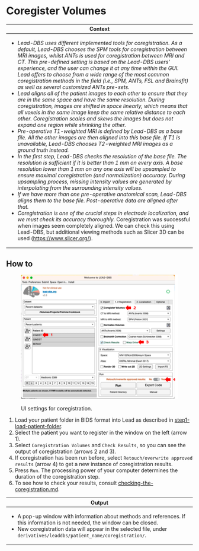 # Coregister Volumes

| **Context**                                                                                                                                                                                                                                                                                                                                                                                                                                                                                                                                                                                                                                                                                                                                                                                                                                                                                                                                                                                                                                                                                                                                                                                                                                                                                                                                                                                                                                                                                                                                                                                                                                                                                                                                                                                                                                                                                                                                                                                                                                                                                                                     |
| ------------------------------------------------------------------------------------------------------------------------------------------------------------------------------------------------------------------------------------------------------------------------------------------------------------------------------------------------------------------------------------------------------------------------------------------------------------------------------------------------------------------------------------------------------------------------------------------------------------------------------------------------------------------------------------------------------------------------------------------------------------------------------------------------------------------------------------------------------------------------------------------------------------------------------------------------------------------------------------------------------------------------------------------------------------------------------------------------------------------------------------------------------------------------------------------------------------------------------------------------------------------------------------------------------------------------------------------------------------------------------------------------------------------------------------------------------------------------------------------------------------------------------------------------------------------------------------------------------------------------------------------------------------------------------------------------------------------------------------------------------------------------------------------------------------------------------------------------------------------------------------------------------------------------------------------------------------------------------------------------------------------------------------------------------------------------------------------------------------------------------- |
| <ul><li><em>Lead-DBS uses different implemented tools for coregistration. As a default, Lead-DBS chooses the SPM tools for coregistration between MRI images, whilst ANTs is used for coregistration between MRI and CT. This pre-defined setting is based on the Lead-DBS users' experience, and the user can change it at any time within the GUI. Lead offers to choose from a wide range of the most common coregistration methods in the field (i.e., SPM, ANTs, FSL and Brainsfit) as well as several customized ANTs pre-sets.</em></li><li><em>Lead aligns all of the patient images to each other to ensure that they are in the same space and have the same resolution. During coregistration, images are shifted in space linearly, which means that all voxels in the same image keep the same relative distance to each other. Coregistration scales and skews the images but does not expand one region while shrinking the other.</em> </li><li><em>Pre-operative T1-weighted MRI is defined by Lead-DBS as a base file. All the other images are then aligned into this base file. If T1 is unavailable, Lead-DBS chooses T2-weighted MRI images as a ground truth instead.</em></li><li><em>In the first step, Lead-DBS checks the resolution of the base file. The resolution is sufficient if it is better than 1 mm on every axis.  A base resolution lower than 1 mm on any one axis will be upsampled to ensure maximal coregistration (and normalization) accuracy. During upsampling process, missing intensity values are generated by interpolating from the surrounding intensity values.</em></li><li><em>If we have more than one pre-operative anatomical scan, Lead-DBS aligns them to the base file. Post-operative data are aligned after that.</em></li><li><em>Coregistration is one of the crucial steps in electrode localization, and we must check its accuracy thoroughly.</em> Coregistration was successful when images seem completely aligned. We can check this using Lead-DBS, but additional viewing methods such as Slicer 3D can be used (https://www.slicer.org/).</li></ul> |

## How to

<figure><img src="../../.gitbook/assets/UI_coregistration.png" alt=""><figcaption><p>UI settings for coregistration.</p></figcaption></figure>

1. Load your patient folder in BIDS format into Lead as described in [step1-load-patient-folder](../step1-load-patient-folder/ "mention").
2. Select the patient you want to register in the window on the left (arrow 1).
3. Select `Coregistration Volumes` and `Check Results`, so you can see the output of coregistration (arrows 2 and 3).&#x20;
4. If coregistration has been run before, select `Retouch/overwrite approved results` (arrow 4) to get a new instance of coregistration results.
5. Press `Run`. The processing power of your computer determines the duration of the coregistration step.&#x20;
6. To see how to check your results, consult [checking-the-coregistration.md](checking-the-coregistration.md "mention").

| **Output**                                                                                                                                                                                                                                                                           |
| ------------------------------------------------------------------------------------------------------------------------------------------------------------------------------------------------------------------------------------------------------------------------------------ |
| <ul><li>A pop-up window with information about methods and references. If this information is not needed, the window can be closed.</li><li>New coregistration data will appear in the selected file, under <code>derivatives/leaddbs/patient_name/coregistration/</code>.</li></ul> |
